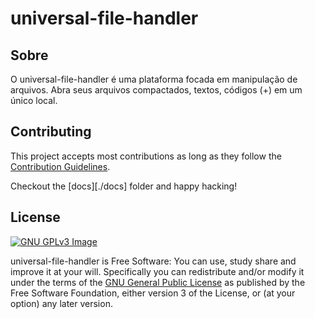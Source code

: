 # universal-file-handler

## Sobre

O universal-file-handler é uma plataforma focada em manipulação de arquivos. Abra seus arquivos compactados, textos, códigos (+) em um único local.

## Contributing

This project accepts most contributions as long as they follow the [Contribution Guidelines](./CONTRIBUTING.md).

Checkout the [docs][./docs] folder and happy hacking!

## License

[![GNU GPLv3 Image](https://www.gnu.org/graphics/gplv3-127x51.png)](http://www.gnu.org/licenses/gpl-3.0.en.html)

universal-file-handler is Free Software: You can use, study share and improve it at your
will. Specifically you can redistribute and/or modify it under the terms of the
[GNU General Public License](https://www.gnu.org/licenses/gpl.html) as
published by the Free Software Foundation, either version 3 of the License, or
(at your option) any later version.

